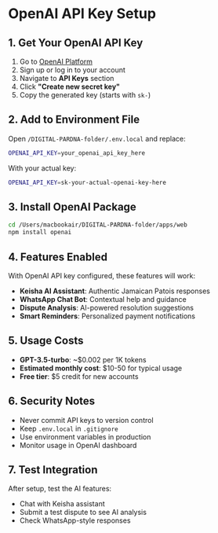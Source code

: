 # OpenAI API Key Setup

## 1. Get Your OpenAI API Key

1. Go to [OpenAI Platform](https://platform.openai.com/)
2. Sign up or log in to your account
3. Navigate to **API Keys** section
4. Click **"Create new secret key"**
5. Copy the generated key (starts with `sk-`)

## 2. Add to Environment File

Open `/DIGITAL-PARDNA-folder/.env.local` and replace:

```bash
OPENAI_API_KEY=your_openai_api_key_here
```

With your actual key:

```bash
OPENAI_API_KEY=sk-your-actual-openai-key-here
```

## 3. Install OpenAI Package

```bash
cd /Users/macbookair/DIGITAL-PARDNA-folder/apps/web
npm install openai
```

## 4. Features Enabled

With OpenAI API key configured, these features will work:

- **Keisha AI Assistant**: Authentic Jamaican Patois responses
- **WhatsApp Chat Bot**: Contextual help and guidance  
- **Dispute Analysis**: AI-powered resolution suggestions
- **Smart Reminders**: Personalized payment notifications

## 5. Usage Costs

- **GPT-3.5-turbo**: ~$0.002 per 1K tokens
- **Estimated monthly cost**: $10-50 for typical usage
- **Free tier**: $5 credit for new accounts

## 6. Security Notes

- Never commit API keys to version control
- Keep `.env.local` in `.gitignore`
- Use environment variables in production
- Monitor usage in OpenAI dashboard

## 7. Test Integration

After setup, test the AI features:
- Chat with Keisha assistant
- Submit a test dispute to see AI analysis
- Check WhatsApp-style responses